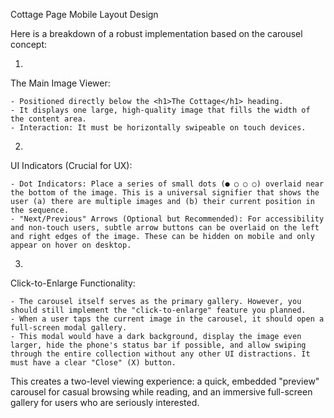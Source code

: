 Cottage Page Mobile Layout Design


Here is a breakdown of a robust implementation based on the carousel concept:


1. 
The Main Image Viewer:


	- Positioned directly below the <h1>The Cottage</h1> heading.
	- It displays one large, high-quality image that fills the width of the content area.
	- Interaction: It must be horizontally swipeable on touch devices.
2. 
UI Indicators (Crucial for UX):


	- Dot Indicators: Place a series of small dots (● ○ ○ ○) overlaid near the bottom of the image. This is a universal signifier that shows the user (a) there are multiple images and (b) their current position in the sequence.
	- "Next/Previous" Arrows (Optional but Recommended): For accessibility and non-touch users, subtle arrow buttons can be overlaid on the left and right edges of the image. These can be hidden on mobile and only appear on hover on desktop.
3. 
Click-to-Enlarge Functionality:


	- The carousel itself serves as the primary gallery. However, you should still implement the "click-to-enlarge" feature you planned.
	- When a user taps the current image in the carousel, it should open a full-screen modal gallery.
	- This modal would have a dark background, display the image even larger, hide the phone's status bar if possible, and allow swiping through the entire collection without any other UI distractions. It must have a clear "Close" (X) button.
This creates a two-level viewing experience: a quick, embedded "preview" carousel for casual browsing while reading, and an immersive full-screen gallery for users who are seriously interested.
